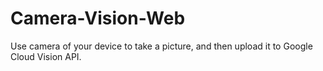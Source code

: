 # Camera-Vision-Web
Use camera of your device to take a picture, and then upload it to Google Cloud Vision API.
